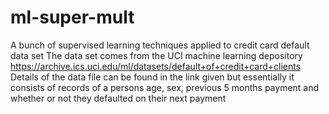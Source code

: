 # ml-super-mult
A bunch of supervised learning techniques applied to credit card default data set
The data set comes from the UCI machine learning depository https://archive.ics.uci.edu/ml/datasets/default+of+credit+card+clients
Details of the data file can be found in the link given but essentially it consists of records of a persons age, sex, previous 5 months 
payment and whether or not they defaulted on their next payment
